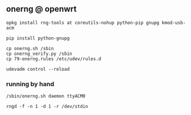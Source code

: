 
## onerng @ openwrt

```
opkg install rng-tools at coreutils-nohup python-pip gnupg kmod-usb-acm

pip install python-gnupg

cp onerng.sh /sbin
cp onerng_verify.py /sbin
cp 79-onerng.rules /etc/udev/rules.d

udevadm control --reload

```

### running by hand

```
/sbin/onerng.sh daemon ttyACM0
```
```
rngd -f -n 1 -d 1 -r /dev/stdin
```
